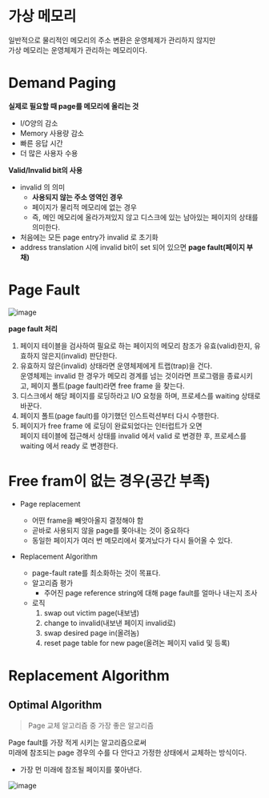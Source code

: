 # 가상 메모리 
일반적으로 물리적인 메모리의 주소 변환은 운영체제가 관리하지 않지만   
가상 메모리는 운영체제가 관리하는 메모리이다.   
  
# Demand Paging
**실제로 필요할 때 page를 메모리에 올리는 것**  
* I/O양의 감소 
* Memory 사용량 감소 
* 빠른 응답 시간 
* 더 많은 사용자 수용 

**Valid/Invalid bit의 사용**
* invalid 의 의미   
    * **사용되지 않는 주소 영역인 경우** 
    * 페이지가 물리적 메모리에 없는 경우    
    * 즉, 메인 메모리에 올라가져있지 않고 디스크에 있는 남아있는 페이지의 상태를 의미한다.   
* 처음에는 모든 page entry가 invalid 로 초기화   
* address translation 시에 invalid bit이 set 되어 있으면 **page fault(페이지 부채)**   

# Page Fault   

![image](https://user-images.githubusercontent.com/50267433/141418871-11e3b2bc-b47c-4498-a0ea-c017736b6ea5.png)   
   
**page fault 처리**  
1. 페이지 테이블을 검사하여 필요로 하는 페이지의 메모리 참조가 유효(valid)한지, 유효하지 않은지(invalid) 판단한다.   
2. 유효하지 않은(invalid) 상태라면 운영체제에게 트랩(trap)을 건다.     
   운영체제는 invalid 한 경우가 메모리 경계를 넘는 것이라면 프로그램을 종료시키고, 페이지 폴트(page fault)라면 free frame 을 찾는다.    
3. 디스크에서 해당 페이지를 로딩하라고 I/O 요청을 하며, 프로세스를 waiting 상태로 바꾼다.   
4. 페이지 폴트(page fault)를 야기했던 인스트럭션부터 다시 수행한다.   
5. 페이지가 free frame 에 로딩이 완료되었다는 인터럽트가 오면         
   페이지 테이블에 접근해서 상태를 invalid 에서 valid 로 변경한 후, 프로세스를 waiting 에서 ready 로 변경한다.     

# Free fram이 없는 경우(공간 부족)  
* Page replacement 
    * 어떤 frame을 빼앗아올지 결정해야 함 
    * 곧바로 사용되지 않을 page를 쫒아내는 것이 중요하다 
    * 동일한 페이지가 여러 번 메모리에서 쫒겨났다가 다시 들어올 수 있다.  

* Replacement Algorithm   
    * page-fault rate를 최소화하는 것이 목표다.   
    * 알고리즘 평가 
        * 주어진 page reference string에 대해 page fault를 얼마나 내는지 조사 
    * 로직 
        1. swap out victim page(내보냄)
        2. change to invalid(내보낸 페이지 invalid로) 
        3. swap desired page in(올려놈)
        4. reset page table for new page(올려논 페이지 valid 및 등록) 

# Replacement Algorithm   
## Optimal Algorithm     
> Page 교체 알고리즘 중 가장 좋은 알고리즘   
   
Page fault를 가장 적게 시키는 알고리즘으로써         
미래에 참조되는 page 경우의 수를 다 안다고 가정한 상태에서 교체하는 방식이다.          

* 가장 먼 미래에 참조될 페이지를 쫒아낸다.   

![image](https://user-images.githubusercontent.com/50267433/141421036-758fba45-f53e-4fa4-90e4-8f8ad0c6c5ba.png)





  




